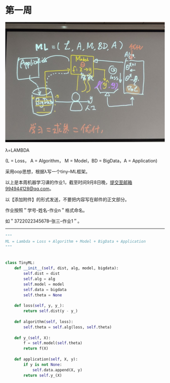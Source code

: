 <!--
第一周
-->
# 第一周

<!--
![](https://qunhwfile-30054.sz.gfp.tencent-cloud.com/20250903/ggduim_68b7ad5e4eeab6.18515502.jpg?md5=72B331CCB8581BE9A6DB3D75F3A59D45)
-->
![](Assets/ggduim_68b7ad5e4eeab6.18515502.jpg)


λ=LAMBDA

(L = Loss， A = Algorithm， M = Model，BD = BigData，A = Application)

采用oop思想，根据λ写一个tiny–ML框架。

以上是本周机器学习课的作业1，截至时间9月8日晚，提交至邮箱994944128@qq.com。

以【添加附件】的形式发送，不要把内容写在邮件的正文部分。

作业按照＂学号-姓名-作业n＂格式命名。

如＂3722022345678–张三–作业1＂。

---

```python
"""
ML = Lambda = Loss + Algorithm + Model + BigData + Application
"""


class TinyML:
    def __init__(self, dist, alg, model, bigdata):
        self.dist = dist
        self.alg = alg
        self.model = model
        self.data = bigdata
        self.theta = None

    def loss(self, y, y_):
        return self.dist(y - y_)

    def algorithm(self, loss):
        self.theta = self.alg(loss, self.theta)

    def y_(self, X):
        f = self.model(self.theta)
        return f(X)

    def application(self, X, y):
        if y is not None:
            self.data.append(X, y)
        return self.y_(X)

```
